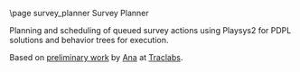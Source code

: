 \page survey_planner Survey Planner

Planning and scheduling of queued survey actions using Playsys2 for PDPL solutions and behavior trees for execution.

Based on [preliminary work](https://github.com/traclabs/astrobee_task_planning_ws) by [Ana](https://github.com/ana-GT) at [Traclabs](https://traclabs.com).
